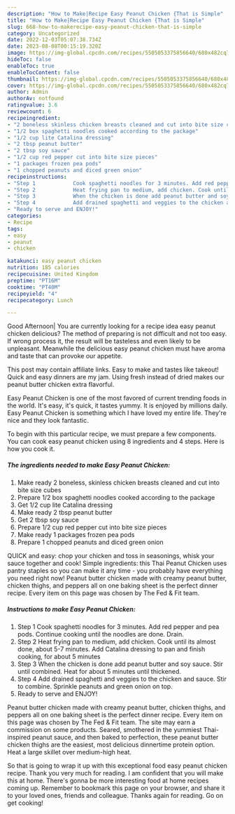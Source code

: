 ```yaml
---
description: "How to Make|Recipe Easy Peanut Chicken {That is Simple"
title: "How to Make|Recipe Easy Peanut Chicken {That is Simple"
slug: 668-how-to-makerecipe-easy-peanut-chicken-that-is-simple
category: Uncategorized
date: 2022-12-03T05:07:38.734Z
date: 2023-08-08T00:15:19.320Z
image: https://img-global.cpcdn.com/recipes/5505053375856640/680x482cq70/easy-peanut-chicken-recipe-main-photo.jpg
hideToc: false
enableToc: true
enableTocContent: false
thumbnail: https://img-global.cpcdn.com/recipes/5505053375856640/680x482cq70/easy-peanut-chicken-recipe-main-photo.jpg
cover: https://img-global.cpcdn.com/recipes/5505053375856640/680x482cq70/easy-peanut-chicken-recipe-main-photo.jpg
author: Admin
authorAv: notfound
ratingvalue: 3.6
reviewcount: 6
recipeingredient:
- "2 boneless skinless chicken breasts cleaned and cut into bite size cubes"
- "1/2 box spaghetti noodles cooked according to the package"
- "1/2 cup lite Catalina dressing"
- "2 tbsp peanut butter"
- "2 tbsp soy sauce"
- "1/2 cup red pepper cut into bite size pieces"
- "1 packages frozen pea pods"
- "1 chopped peanuts and diced green onion"
recipeinstructions:
- "Step 1            Cook spaghetti noodles for 3 minutes. Add red pepper and pea pods. Continue cooking until the noodles are done. Drain."
- "Step 2            Heat frying pan to medium, add chicken. Cook until its almost done, about 5-7 minutes. Add Catalina dressing to pan and finish cooking, for about 5 minutes"
- "Step 3            When the chicken is done add peanut butter and soy sauce. Stir until combined. Heat for about 5 minutes until thickened."
- "Step 4            Add drained spaghetti and veggies to the chicken and sauce. Stir to combine. Sprinkle peanuts and green onion on top."
- "Ready to serve and ENJOY!"
categories:
- Recipe
tags:
- easy
- peanut
- chicken

katakunci: easy peanut chicken 
nutrition: 185 calories
recipecuisine: United Kingdom
preptime: "PT16M"
cooktime: "PT40M"
recipeyield: "4"
recipecategory: Lunch

---
```



Good Afternoon| You are currently looking for a recipe idea easy peanut chicken delicious? The method of preparing is not difficult and not too easy. If wrong process it, the result will be tasteless and even likely to be unpleasant. Meanwhile the delicious easy peanut chicken must have aroma and taste that can provoke our appetite.





This post may contain affiliate links. Easy to make and tastes like takeout! Quick and easy dinners are my jam. Using fresh instead of dried makes our peanut butter chicken extra flavorful.

Easy Peanut Chicken is one of the most favored of current trending foods in the world. It's easy, it's quick, it tastes yummy. It is enjoyed by millions daily. Easy Peanut Chicken is something which I have loved my entire life. They're nice and they look fantastic.


To begin with this particular recipe, we must prepare a few components. You can cook easy peanut chicken using 8 ingredients and 4 steps. Here is how you cook it.

<!--inarticleads1-->

##### The ingredients needed to make Easy Peanut Chicken:

1. Make ready 2 boneless, skinless chicken breasts cleaned and cut into bite size cubes
1. Prepare 1/2 box spaghetti noodles cooked according to the package
1. Get 1/2 cup lite Catalina dressing
1. Make ready 2 tbsp peanut butter
1. Get 2 tbsp soy sauce
1. Prepare 1/2 cup red pepper cut into bite size pieces
1. Make ready 1 packages frozen pea pods
1. Prepare 1 chopped peanuts and diced green onion


QUICK and easy: chop your chicken and toss in seasonings, whisk your sauce together and cook! Simple ingredients: this Thai Peanut Chicken uses pantry staples so you can make it any time - you probably have everything you need right now! Peanut butter chicken made with creamy peanut butter, chicken thighs, and peppers all on one baking sheet is the perfect dinner recipe. Every item on this page was chosen by The Fed &amp; Fit team. 

<!--inarticleads2-->

##### Instructions to make Easy Peanut Chicken:

1. Step 1            Cook spaghetti noodles for 3 minutes. Add red pepper and pea pods. Continue cooking until the noodles are done. Drain.
1. Step 2            Heat frying pan to medium, add chicken. Cook until its almost done, about 5-7 minutes. Add Catalina dressing to pan and finish cooking, for about 5 minutes
1. Step 3            When the chicken is done add peanut butter and soy sauce. Stir until combined. Heat for about 5 minutes until thickened.
1. Step 4            Add drained spaghetti and veggies to the chicken and sauce. Stir to combine. Sprinkle peanuts and green onion on top.
1. Ready to serve and ENJOY!

Peanut butter chicken made with creamy peanut butter, chicken thighs, and peppers all on one baking sheet is the perfect dinner recipe. Every item on this page was chosen by The Fed &amp; Fit team. The site may earn a commission on some products. Seared, smothered in the yummiest Thai-inspired peanut sauce, and then baked to perfection, these peanut butter chicken thighs are the easiest, most delicious dinnertime protein option. Heat a large skillet over medium-high heat. 

So that is going to wrap it up with this exceptional food easy peanut chicken recipe. Thank you very much for reading. I am confident that you will make this at home. There's gonna be more interesting food at home recipes coming up. Remember to bookmark this page on your browser, and share it to your loved ones, friends and colleague. Thanks again for reading. Go on get cooking!
